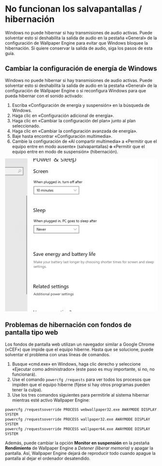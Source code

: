 # No funcionan los salvapantallas / hibernación

Windows no puede hibernar si hay transmisiones de audio activas. Puede solventar esto si deshabilita la salida de audio en la pestaña «General» de la configuración de Wallpaper Engine para evitar que Windows bloquee la hibernación. Si quiere conservar la salida de audio, siga los pasos de esta guía.

## Cambiar la configuración de energía de Windows

Windows no puede hibernar si hay transmisiones de audio activas. Puede solventar esto si deshabilita la salida de audio en la pestaña «General» de la configuración de Wallpaper Engine o si reconfigura Windows para que pueda hibernar con el sonido activado:

1. Escriba «Configuración de energía y suspensión» en la búsqueda de Windows.
2. Haga clic en «Configuración adicional de energía».
3. Haga clic en «Cambiar la configuración del plan» junto al plan seleccionado.
4. Haga clic en «Cambiar la configuración avanzada de energía».
5. Baje hasta encontrar «Configuración multimedia».
6. Cambie la configuración de «Al compartir multimedia» a «Permitir que el equipo entre en modo ausente» (salvapantallas) **o** «Permitir que el equipo entre en modo de suspensión» (hibernación).

![Habilitar «Permitir que el equipo entre en modo de suspensión».](./power.gif)

## Problemas de hibernación con fondos de pantalla tipo web

Los fondos de pantalla web utilizan un navegador similar a Google Chrome («CEF») que impide que el equipo hiberne. Hasta que se solucione, puede solventar el problema con unas líneas de comandos.

1. Busque «cmd.exe» en Windows, haga clic derecho y seleccione «Ejecutar como administrador» (este paso es muy importante, si no, no funcionará).
2. Use el comando `powercfg /requests` para ver todos los procesos que impiden que el equipo hiberne (fíjese si hay otros programas pueden tener la culpa).
3. Use los tres comandos siguientes para permitirle al sistema hibernar mientras esté activo Wallpaper Engine:

```
powercfg /requestsoverride PROCESS webwallpaper32.exe AWAYMODE DISPLAY SYSTEM
powercfg /requestsoverride PROCESS wallpaper32.exe AWAYMODE DISPLAY SYSTEM
powercfg /requestsoverride PROCESS wallpaper64.exe AWAYMODE DISPLAY SYSTEM
```

Además, puede cambiar la opción **Monitor en suspensión** en la pestaña **Rendimiento** de Wallpaper Engine a *Detener (liberar memoria)* y apagar la pantalla. Así, Wallpaper Engine dejará de reproducir todo cuando apague la pantalla al dejar el ordenador desatendido.